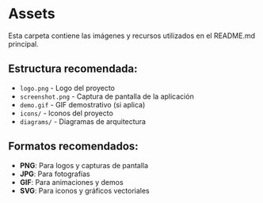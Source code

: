 # Assets

Esta carpeta contiene las imágenes y recursos utilizados en el README.md principal.

## Estructura recomendada:

- `logo.png` - Logo del proyecto
- `screenshot.png` - Captura de pantalla de la aplicación
- `demo.gif` - GIF demostrativo (si aplica)
- `icons/` - Iconos del proyecto
- `diagrams/` - Diagramas de arquitectura

## Formatos recomendados:

- **PNG**: Para logos y capturas de pantalla
- **JPG**: Para fotografías
- **GIF**: Para animaciones y demos
- **SVG**: Para iconos y gráficos vectoriales
